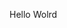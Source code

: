 Hello Wolrd





















































































































































































































































































































































































































































































































































































































































































































































































































































































































































































































































































































































































































































































































































































































































































































































































































































































































































































































































































































































































































































































































































































































































































































































































































































































































































































































































































































































































































































































































































































































































































































































































































































































































































































































































































































































































































































































































































































































































































































































































































































































































































































































































































































































































































































































































































































































































































































































































































































































































































































































































































































































































































